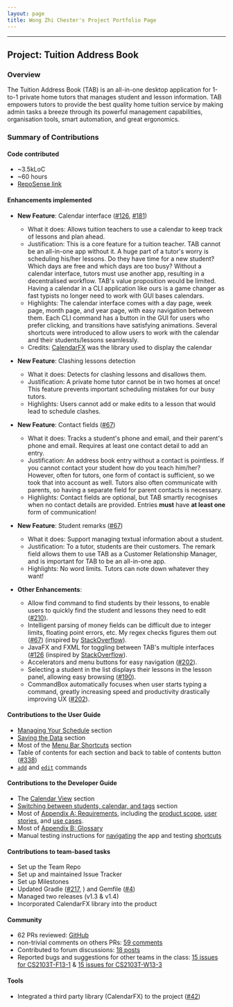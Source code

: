 ```yaml
---
layout: page
title: Wong Zhi Chester's Project Portfolio Page
---
```


------------------------------------------------------------------------------------------------------------------------

## Project: Tuition Address Book

### Overview

The Tuition Address Book (TAB) is an all-in-one desktop application for 1-to-1 private home tutors that manages student and lesson information.
TAB empowers tutors to provide the best quality home tuition service by making admin tasks a breeze through its powerful management capabilities, organisation tools, smart automation, and great ergonomics.

### Summary of Contributions

#### Code contributed

* ~3.5kLoC 
* ~60 hours 
* [RepoSense link](https://nus-cs2103-ay2122s1.github.io/tp-dashboard/?search=chester&sort=groupTitle&sortWithin=title&timeframe=commit&mergegroup=&groupSelect=groupByRepos&breakdown=true&checkedFileTypes=docs~functional-code~test-code~other&since=2021-09-17&tabOpen=true&tabAuthor=Chesterwongz&tabRepo=AY2122S1-CS2103T-F13-3%2Ftp%5Bmaster%5D&authorshipIsMergeGroup=false&authorshipFileTypes=docs~functional-code~test-code~other&authorshipIsBinaryFileTypeChecked=false&tabType=authorship)

#### Enhancements implemented

* **New Feature**: Calendar interface ([#126](https://github.com/AY2122S1-CS2103T-F13-3/tp/pull/126), [#181](https://github.com/AY2122S1-CS2103T-F13-3/tp/pull/181))
  * What it does: Allows tuition teachers to use a calendar to keep track of lessons and plan ahead.
  * Justification: This is a core feature for a tuition teacher. TAB cannot be an all-in-one app without it. 
    A huge part of a tutor's worry is scheduling his/her lessons. Do they have time for a new student? Which days are free and which days are too busy?
    Without a calendar interface, tutors must use another app, resulting in a decentralised workflow. TAB's value proposition would be limited.
    Having a calendar in a CLI application like ours is a game changer as fast typists no longer need to work with GUI bases calendars.
  * Highlights: The calendar interface comes with a day page, week page, month page, and year page, with easy navigation between them.
    Each CLI command has a button in the GUI for users who prefer clicking, and transitions have satisfying animations.
    Several shortcuts were introduced to allow users to work with the calendar and their students/lessons seamlessly.
  * Credits: [CalendarFX](https://github.com/dlsc-software-consulting-gmbh/CalendarFX) was the library used to display the calendar
  
* **New Feature**: Clashing lessons detection
  * What it does: Detects for clashing lessons and disallows them.
  * Justification: A private home tutor cannot be in two homes at once! This feature prevents important scheduling mistakes for our busy tutors. 
  * Highlights: Users cannot add or make edits to a lesson that would lead to schedule clashes.

* **New Feature**: Contact fields ([#67](https://github.com/AY2122S1-CS2103T-F13-3/tp/pull/67))
  * What it does: Tracks a student's phone and email, and their parent's phone and email. Requires at least one contact detail to add an entry.
  * Justification: An address book entry without a contact is pointless. If you cannot contact your student how do you teach him/her?
    However, often for tutors, one form of contact is sufficient, so we took that into account as well.
    Tutors also often communicate with parents, so having a separate field for parent contacts is necessary.
  * Highlights: Contact fields are optional, but TAB smartly recognises when no contact details are provided.
    Entries **must** have **at least one** form of communication!

* **New Feature**: Student remarks ([#67](https://github.com/AY2122S1-CS2103T-F13-3/tp/pull/19))
  * What it does: Support managing textual information about a student.
  * Justification: To a tutor, students are their customers. The remark field allows them to use TAB as a Customer Relationship Manager,
    and is important for TAB to be an all-in-one app.
  * Highlights: No word limits. Tutors can note down whatever they want!

* **Other Enhancements**:
  * Allow find command to find students by their lessons, to enable users to quickly find the student and lessons they need to edit ([#210](https://github.com/AY2122S1-CS2103T-F13-3/tp/pull/210)).
  * Intelligent parsing of money fields can be difficult due to integer limits, floating point errors, etc.
    My regex checks figures them out ([#67](https://github.com/AY2122S1-CS2103T-F13-3/tp/pull/67)) (inspired by [StackOverflow](https://stackoverflow.com/a/17867041)).
  * JavaFX and FXML for toggling between TAB's multiple interfaces ([#126](https://github.com/AY2122S1-CS2103T-F13-3/tp/pull/126) (inspired by [StackOverflow](https://stackoverflow.com/questions/16176701/switch-between-panes-in-javafx#:~:text=Replace%20just%20a%20specific%20pane,of%20the%20stack's%20child%20list.)).
  * Accelerators and menu buttons for easy navigation ([#202](https://github.com/AY2122S1-CS2103T-F13-3/tp/pull/202)).
  * Selecting a student in the list displays their lessons in the lesson panel, allowing easy browsing ([#190](https://github.com/AY2122S1-CS2103T-F13-3/tp/pull/190)).
  * CommandBox automatically focuses when user starts typing a command, greatly increasing speed and productivity drastically improving UX ([#202](https://github.com/AY2122S1-CS2103T-F13-3/tp/pull/202)).
  
#### Contributions to the User Guide

* [Managing Your Schedule](../UserGuide.md#managing-your-schedule) section
* [Saving the Data](../UserGuide.md#saving-the-data) section
* Most of the [Menu Bar Shortcuts](../UserGuide.md#menu-bar-shortcuts) section
* Table of contents for each section and back to table of contents button ([#338](https://github.com/AY2122S1-CS2103T-F13-3/tp/pull/338))
* [`add`](../UserGuide.md#adding-a-student-add) and [`edit`](../UserGuide.md#editing-a-student-edit) commands

#### Contributions to the Developer Guide

* The [Calendar View](../DeveloperGuide.md#calendar-view) section
* [Switching between students, calendar, and tags](../DeveloperGuide.md#switching-between-students-calendar-and-tags) section
* Most of [Appendix A: Requirements](../DeveloperGuide.md#appendix-a-requirements), including the [product scope](../DeveloperGuide.md#product-scope), [user stories](../DeveloperGuide.md#user-stories), and [use cases](../DeveloperGuide.md#use-cases). 
* Most of [Appendix B: Glossary](../DeveloperGuide.md#appendix-b-glossary)
* Manual testing instructions for [navigating](../DeveloperGuide.md#navigation) the app and testing [shortcuts](../DeveloperGuide.md#shortcuts)

#### Contributions to team-based tasks

* Set up the Team Repo
* Set up and maintained Issue Tracker
* Set up Milestones
* Updated Gradle ([#217](https://github.com/AY2122S1-CS2103T-F13-3/tp/pull/217/files), ) and Gemfile ([#4](https://github.com/AY2122S1-CS2103T-F13-3/tp/pull/4/files))
* Managed two releases (v1.3 & v1.4)
* Incorporated CalendarFX library into the product

#### Community

* 62 PRs reviewed: [GitHub](https://github.com/AY2122S1-CS2103T-F13-3/tp/pulls?q=is%3Apr+is%3Aclosed+reviewed-by%3A%40me)
* non-trivial comments on others PRs: [59 comments](https://nus-cs2103-ay2122s1.github.io/dashboards/contents/tp-comments.html#43-wong-zhi-chester-chesterwongz-59-comments)
* Contributed to forum discussions: [18 posts](https://nus-cs2103-ay2122s1.github.io/dashboards/contents/forum-activities.html#24-wong-ster-chesterwongz-18-posts)
* Reported bugs and suggestions for other teams in the class: [15 issues for CS2103T-F13-1](https://github.com/AY2122S1-CS2103T-F13-1/tp/issues/created_by/Chesterwongz) & [15 issues for CS2103T-W13-3](https://github.com/Chesterwongz/ped/issues)

#### Tools

* Integrated a third party library (CalendarFX) to the project ([#42]())
